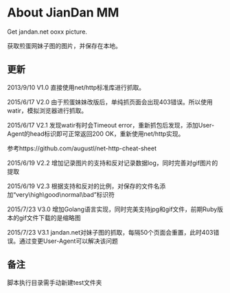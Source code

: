 ﻿# About JianDan MM

Get jandan.net ooxx picture.

获取煎蛋网妹子图的图片，并保存在本地。


## 更新
2013/9/10  V1.0  直接使用net/http标准库进行抓取。

2015/6/17  V2.0  由于煎蛋妹妹改版后，单纯抓页面会出现403错误。所以使用watir，模拟浏览器进行抓取。

2015/6/17  V2.1  发现watir有时会Timeout error，重新抓包后发现，添加User-Agent的head标识即可正常返回200 OK，重新使用net/http实现。

参考https://github.com/augustl/net-http-cheat-sheet

2015/6/19  V2.2  增加记录图片的支持和反对记录数据log，同时完善对gif图片的提取

2015/6/19  V2.3  根据支持和反对的比例，对保存的文件名添加“very\high\good\normal\bad”标识符

2015/7/23  V3.0  增加Golang语言实现，同时完美支持jpg和gif文件，前期Ruby版本的gif文件下载的是缩略图

2015/7/23  V3.1  jandan.net对妹子图的抓取，每隔50个页面会重置，此时403错误。通过变更User-Agent可以解决该问题

## 备注
脚本执行目录需手动新建test文件夹
